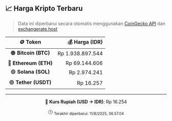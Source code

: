 

<!-- HARGA_KRIPTO -->
## 📈 Harga Kripto Terbaru

> Data ini diperbarui secara otomatis menggunakan [CoinGecko API](https://www.coingecko.com/) dan [exchangerate.host](https://exchangerate.host/)

<div align="center">

| 🪙 Token | 💰 Harga (IDR) |
|:------:|---------------:|
| 🟠 **Bitcoin (BTC)**   | Rp 1.938.897.544 |
| 🔵 **Ethereum (ETH)**  | Rp 69.144.606 |
| 🟣 **Solana (SOL)**    | Rp 2.974.241 |
| 🟢 **Tether (USDT)**   | Rp 16.257 |

---

💱 **Kurs Rupiah (USD → IDR)**: Rp 16.254

🕒 <sub>Terakhir diperbarui: 11/8/2025, 06.57.04</sub>

</div>
<!-- /HARGA_KRIPTO -->